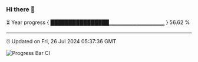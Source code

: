 ### Hi there 👋

⏳ Year progress { ████████████████▁▁▁▁▁▁▁▁▁▁▁▁▁▁ } 56.62 %

---

⏰ Updated on Fri, 26 Jul 2024 05:37:36 GMT

![Progress Bar CI](https://github.com/IshwaranRudhara/GIT-ACTION/workflows/Progress%20Bar%20CI/badge.svg)

